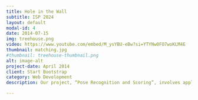 ```yaml
---
title: Hole in the Wall
subtitle: ISP 2024
layout: default
modal-id: 4
date: 2014-07-15
img: treehouse.png
video: https://www.youtube.com/embed/M_ysYBU-eBw?si=YTYNw0FO7woKLM4E
thumbnail: matching.jpg
#thumbnail: treehouse-thumbnail.png
alt: image-alt
project-date: April 2014
client: Start Bootstrap
category: Web Development
description: Our project, “Pose Recognition and Scoring”, involves applying the concept of pose recognition in a more recreational manner. In this mini game, inspired by the Japanese reality show “Hole in the Wall”, where contestants contort their bodies to fit through cut-out shapes in a moving wall, users will be prompted to strike a pose which looks like what is displayed in the picture. The user’s pose would be captured using Gretchen’s camera after 10 seconds, and subsequently scored by its similarity to the original pose. Our goal is to use computer vision and Gretchen to bring “Hole in the Wall” into the classroom for a fun, immersive, and seamless experience.

---
```

